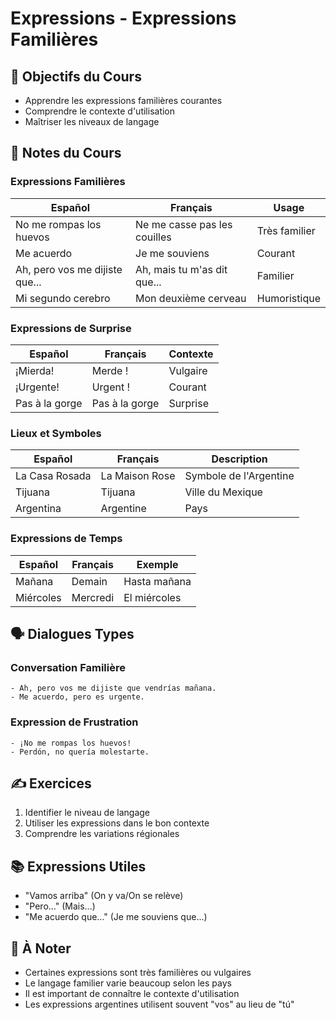 # Expressions - Expressions Familières

## 🎯 Objectifs du Cours
- Apprendre les expressions familières courantes
- Comprendre le contexte d'utilisation
- Maîtriser les niveaux de langage

## 📝 Notes du Cours

### Expressions Familières
| Español | Français | Usage |
|---------|----------|--------|
| No me rompas los huevos | Ne me casse pas les couilles | Très familier |
| Me acuerdo | Je me souviens | Courant |
| Ah, pero vos me dijiste que... | Ah, mais tu m'as dit que... | Familier |
| Mi segundo cerebro | Mon deuxième cerveau | Humoristique |

### Expressions de Surprise
| Español | Français | Contexte |
|---------|----------|----------|
| ¡Mierda! | Merde ! | Vulgaire |
| ¡Urgente! | Urgent ! | Courant |
| Pas à la gorge | Pas à la gorge | Surprise |

### Lieux et Symboles
| Español | Français | Description |
|---------|----------|-------------|
| La Casa Rosada | La Maison Rose | Symbole de l'Argentine |
| Tijuana | Tijuana | Ville du Mexique |
| Argentina | Argentine | Pays |

### Expressions de Temps
| Español | Français | Exemple |
|---------|----------|----------|
| Mañana | Demain | Hasta mañana |
| Miércoles | Mercredi | El miércoles |

## 🗣️ Dialogues Types

### Conversation Familière
```español
- Ah, pero vos me dijiste que vendrías mañana.
- Me acuerdo, pero es urgente.
```

### Expression de Frustration
```español
- ¡No me rompas los huevos!
- Perdón, no quería molestarte.
```

## ✍️ Exercices
1. Identifier le niveau de langage
2. Utiliser les expressions dans le bon contexte
3. Comprendre les variations régionales

## 📚 Expressions Utiles
- "Vamos arriba" (On y va/On se relève)
- "Pero..." (Mais...)
- "Me acuerdo que..." (Je me souviens que...)

## 📌 À Noter
- Certaines expressions sont très familières ou vulgaires
- Le langage familier varie beaucoup selon les pays
- Il est important de connaître le contexte d'utilisation
- Les expressions argentines utilisent souvent "vos" au lieu de "tú"

